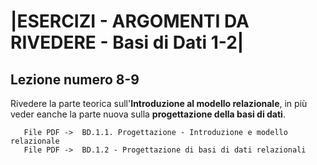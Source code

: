 # |ESERCIZI - ARGOMENTI DA RIVEDERE - Basi di Dati 1-2|


## Lezione numero 8-9 

Rivedere la parte teorica sull'**Introduzione al modello relazionale**, in più veder eanche la parte nuova sulla **progettazione della basi di dati**.


       File PDF ->  BD.1.1. Progettazione - Introduzione e modello relazionale
       File PDF ->  BD.1.2 - Progettazione di basi di dati relazionali